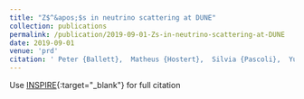 ```yaml
---
title: "Z$^&apos;$s in neutrino scattering at DUNE"
collection: publications
permalink: /publication/2019-09-01-Zs-in-neutrino-scattering-at-DUNE
date: 2019-09-01
venue: 'prd'
citation: ' Peter {Ballett},  Matheus {Hostert},  Silvia {Pascoli},  Yuber {Perez-Gonzalez},  Zahra {Tabrizi},  Renata {Funchal}, &quot;Z$^&amp;apos;$s in neutrino scattering at DUNE.&quot; prd, 2019.'
---
```

Use [INSPIRE](https://inspirehep.net/literature?q=1902.08579){:target="_blank"} for full citation